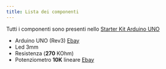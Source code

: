 ```yaml
---
title: Lista dei componenti
---
```

<div class="alert alert-info" role="alert">
Tutti i componenti sono presenti nello <a href="http://www.ebay.it/itm/STARTER-KIT-ARDUINO-UNO-Rev-3-con-microcontrollore-ATmega328-ART-CU01-/230784113801?pt=Componenti_elettronici_attivi&hash=item35bbce1c89">Starter Kit Arduino UNO</a>
</div>

* Arduino UNO (Rev3) [Ebay](http://www.ebay.it/itm/ARDUINO-UNO-Rev-3-ORIGINALE-con-microcontrollore-ATmega328-ART-CV01-/230682749374?pt=Componenti_elettronici_attivi&hash=item35b5c369be)
* Led 3mm
* Resistenza (__270__ KOhm)
* Potenziometro **10K** lineare [Ebay](http://www.ebay.it/itm/Potenziometro-10K-lineare-potenziometri-monogiro-ART-O003-/230771340545?pt=Componenti_elettronici_passivi&hash=item35bb0b3501)